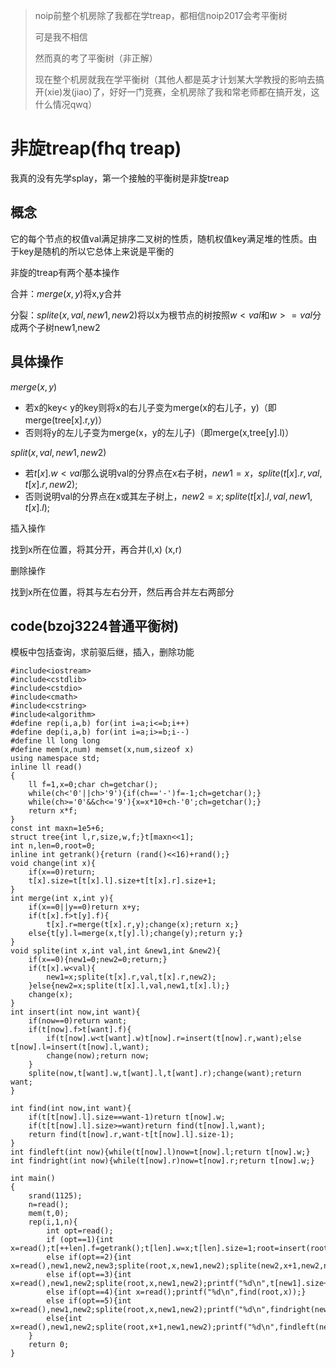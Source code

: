 > noip前整个机房除了我都在学treap，都相信noip2017会考平衡树
> 
> 可是我不相信
>  
> 然而真的考了平衡树（非正解）
> 
> 现在整个机房就我在学平衡树（其他人都是英才计划某大学教授的影响去搞开(xie)发(jiao)了，好好一门竞赛，全机房除了我和常老师都在搞开发，这什么情况qwq）

# 非旋treap(fhq treap)

我真的没有先学splay，第一个接触的平衡树是非旋treap

## 概念

它的每个节点的权值val满足排序二叉树的性质，随机权值key满足堆的性质。由于key是随机的所以它总体上来说是平衡的

非旋的treap有两个基本操作

合并：$merge(x,y)$将x,y合并

分裂：$splite(x,val,new1,new2)$将以x为根节点的树按照$w<val$和$w>=val$分成两个子树new1,new2

## 具体操作

$merge(x,y)$

 - 若x的key< y的key则将x的右儿子变为merge(x的右儿子，y)（即merge(tree[x].r,y)）
 - 否则将y的左儿子变为merge(x，y的左儿子)（即merge(x,tree[y].l)）

$split(x,val,new1,new2)$

 - 若$t[x].w<val$那么说明val的分界点在x右子树，$new1=x，splite(t[x].r,val,t[x].r,new2);$
 - 否则说明val的分界点在x或其左子树上，$new2=x;splite(t[x].l,val,new1,t[x].l);$

插入操作

找到x所在位置，将其分开，再合并(l,x) (x,r)

删除操作

找到x所在位置，将其与左右分开，然后再合并左右两部分

## code(bzoj3224普通平衡树)

模板中包括查询，求前驱后继，插入，删除功能

```
#include<iostream>
#include<cstdlib>
#include<cstdio>
#include<cmath>
#include<cstring>
#include<algorithm>
#define rep(i,a,b) for(int i=a;i<=b;i++)
#define dep(i,a,b) for(int i=a;i>=b;i--)
#define ll long long
#define mem(x,num) memset(x,num,sizeof x)
using namespace std;
inline ll read()
{
	ll f=1,x=0;char ch=getchar();
	while(ch<'0'||ch>'9'){if(ch=='-')f=-1;ch=getchar();}
	while(ch>='0'&&ch<='9'){x=x*10+ch-'0';ch=getchar();}
	return x*f;
}
const int maxn=1e5+6;
struct tree{int l,r,size,w,f;}t[maxn<<1];
int n,len=0,root=0;
inline int getrank(){return (rand()<<16)+rand();}
void change(int x){
	if(x==0)return;
	t[x].size=t[t[x].l].size+t[t[x].r].size+1;
}
int merge(int x,int y){
	if(x==0||y==0)return x+y;
	if(t[x].f>t[y].f){
		t[x].r=merge(t[x].r,y);change(x);return x;}
	else{t[y].l=merge(x,t[y].l);change(y);return y;}
}
void splite(int x,int val,int &new1,int &new2){
	if(x==0){new1=0;new2=0;return;}
	if(t[x].w<val){
		new1=x;splite(t[x].r,val,t[x].r,new2);
	}else{new2=x;splite(t[x].l,val,new1,t[x].l);}
	change(x);
}
int insert(int now,int want){
	if(now==0)return want;
	if(t[now].f>t[want].f){
		if(t[now].w<t[want].w)t[now].r=insert(t[now].r,want);else t[now].l=insert(t[now].l,want);
		change(now);return now;
	}
	splite(now,t[want].w,t[want].l,t[want].r);change(want);return want;
}

int find(int now,int want){
	if(t[t[now].l].size==want-1)return t[now].w;
	if(t[t[now].l].size>=want)return find(t[now].l,want);
	return find(t[now].r,want-t[t[now].l].size-1);
}
int findleft(int now){while(t[now].l)now=t[now].l;return t[now].w;}
int findright(int now){while(t[now].r)now=t[now].r;return t[now].w;}

int main()
{
	srand(1125);
	n=read();
	mem(t,0);
	rep(i,1,n){
		int opt=read();
		if (opt==1){int x=read();t[++len].f=getrank();t[len].w=x;t[len].size=1;root=insert(root,len);}
		else if(opt==2){int x=read(),new1,new2,new3;splite(root,x,new1,new2);splite(new2,x+1,new2,new3);root=merge(merge(new1,t[new2].l),merge(t[new2].r,new3));}
		else if(opt==3){int x=read(),new1,new2;splite(root,x,new1,new2);printf("%d\n",t[new1].size+1);root=merge(new1,new2);}
		else if(opt==4){int x=read();printf("%d\n",find(root,x));}
		else if(opt==5){int x=read(),new1,new2;splite(root,x,new1,new2);printf("%d\n",findright(new1));root=merge(new1,new2);}
		else{int x=read(),new1,new2;splite(root,x+1,new1,new2);printf("%d\n",findleft(new2));root=merge(new1,new2);}
	}
	return 0;
}
```